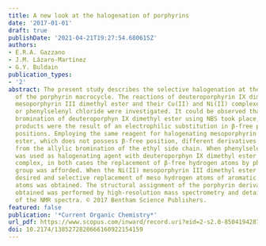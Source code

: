 ```yaml
---
title: A new look at the halogenation of porphyrins
date: '2017-01-01'
draft: true
publishDate: '2021-04-21T19:27:54.680615Z'
authors:
- E.R.A. Gazzano
- J.M. Lázaro-Martínez
- G.Y. Buldain
publication_types:
- '2'
abstract: The present study describes the selective halogenation at the β-or meso-position
  of the porphyrin macrocycle. The reactions of deuteroporphyrin IX dimethyl ester,
  mesoporphyrin III dimethyl ester and their Cu(II) and Ni(II) complexes with N-bromosuccinimide
  or phenylselenyl chloride were investigated. It could be observed that when the
  bromination of deuteroporphyn IX dimethyl ester using NBS took place, the isolated
  products were the result of an electrophilic substitution in β-free porphyrin ring
  positions. Employing the same reagent for halogenating mesoporphyrin III dimethyl
  ester, which does not possess β-free position, different derivatives were obtained
  from the allylic bromination of the ethyl side chain. When phenylselenyl chloride
  was used as halogenating agent with deuteroporphyn IX dimethyl ester or its Cu(II)
  complex, in both cases the replacement of β-free hydrogen atoms by phenylselenyl
  group was afforded. When the Ni(II) mesoporphyrin III dimethyl ester was used the
  desired and selective replacement of meso hydrogen atoms of aromatic ring by chlorine
  atoms was obtained. The structural assignment of the porphyrin derivatives thus
  obtained was performed by high-resolution mass spectrometry and detailed analysis
  of the NMR spectra. © 2017 Bentham Science Publishers.
featured: false
publication: '*Current Organic Chemistry*'
url_pdf: https://www.scopus.com/inward/record.uri?eid=2-s2.0-85041942871&doi=10.2174%2f1385272820666160922154159&partnerID=40&md5=df7539e7d5cdc97a1bd5ee7b15fac52b
doi: 10.2174/1385272820666160922154159
---
```


